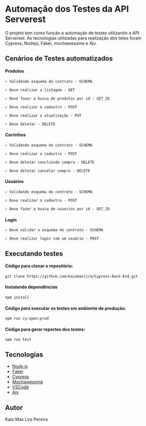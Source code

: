 # Automação dos Testes da API Serverest

 O projeto tem como função a automação de testes utilizando a API Serverest. As tecnologias utilizadas para realização dos tetes foram Cypress, Nodejs, Faker, mochawesome e Ajv.

## Cenários de Testes automatizados

#### Produtos

    ✓ Validando esquema do contrato - SCHEMA

    ✓ Deve realizar a listagem - GET 

    ✓ Deve fazer a busca de produtos por id - GET_ID

    ✓ Deve realizar o cadastro - POST

    ✓ Deve realizar a atualização - PUT

    ✓ Deve deletar - DELETE

####  Carrinhos

    ✓ Validando esquema do contrato - SCHEMA

    ✓ Deve realizar o cadastro - POST

    ✓ Deve deletar concluindo compra - DELETE

    ✓ Deve deletar cancelar compra - DELETE

####  Usuários

    ✓ Validando esquema do contrato - SCHEMA

    ✓ Deve realizar o cadastro - POST

    ✓ Deve fazer a busca de usuarios por id - GET_ID

####  Login

    ✓ Deve validar o esquema do contrato - SCHEMA

    ✓ Deve realizar login com um usuário - POST



## Executando testes


#### Código para clonar o repositório:
```
git clone https://github.com/kaiomaxlira/Cypress-Back-End.git
```

#### Instalando dependências
```
npm install
```

#### Código para executar os testes em ambiente de produção:

```
npm run cy:open:prod
```

#### Código para gerar reportes dos testes:
```
npm run test
```

## Tecnologias

- [Node.js](https://nodejs.org/en/download/)
- [Faker](https://fakerjs.dev/)
- [Cypress](https://www.cypress.io/)
- [Mochawesome](https://www.npmjs.com/package/mochawesome)
- [VSCode](https://code.visualstudio.com/download)
- [Ajv](https://ajv.js.org/)

## Autor
Kaio Max Lira Pereira
